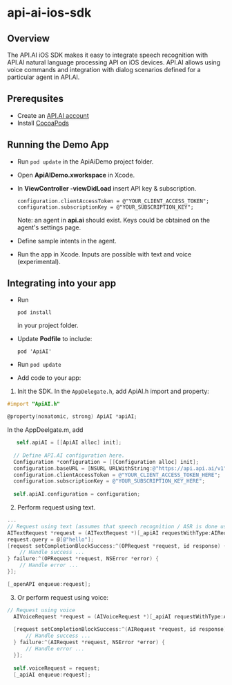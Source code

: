 api-ai-ios-sdk
==============

## Overview
The API.AI iOS SDK makes it easy to integrate speech recognition with API.AI natural language processing API on iOS devices. API.AI allows using voice commands and integration with dialog scenarios defined for a particular agent in API.AI.

## Prerequsites
* Create an [API.AI account](http://api.ai)
* Install [CocoaPods](http://cocoapods.org/)


## Running the Demo App
* Run ```pod update``` in the ApiAiDemo project folder.
* Open **ApiAIDemo.xworkspace** in Xcode.
* In **ViewController -viewDidLoad** insert API key & subscription.
  ```
  configuration.clientAccessToken = @"YOUR_CLIENT_ACCESS_TOKEN";
  configuration.subscriptionKey = @"YOUR_SUBSCRIPTION_KEY";
  ```
  
  Note: an agent in **api.ai** should exist. Keys could be obtained on the agent's settings page.
  
* Define sample intents in the agent.
* Run the app in Xcode.
  Inputs are possible with text and voice (experimental).


## Integrating into your app
* Run 
  ```Shell
  pod install
  ``` 
  in your project folder.
  
* Update **Podfile** to include:
    ```Podfile
    pod 'ApiAI'
    ```

* Run ```pod update```

* Add code to your app:
1. Init the SDK.
  In the ```AppDelegate.h```, add ApiAI.h import and property: 
  ```Objective-C
  #import "ApiAI.h"
  
  @property(nonatomic, strong) ApiAI *apiAI;
  ```
  
  In the AppDeelgate.m, add
  ```Objective-C
     self.apiAI = [[ApiAI alloc] init];
    
    // Define API.AI configuration here.
    Configuration *configuration = [[Configuration alloc] init];
    configuration.baseURL = [NSURL URLWithString:@"https://api.api.ai/v1"];
    configuration.clientAccessToken = @"YOUR_CLIENT_ACCESS_TOKEN_HERE";
    configuration.subscriptionKey = @"YOUR_SUBSCRIPTION_KEY_HERE";
    
    self.apiAI.configuration = configuration;
  ```

2. Perform request using text.
  ```Objective-C
  ...
  // Request using text (assumes that speech recognition / ASR is done using a third-party library, e.g. AT&T)
  AITextRequest *request = (AITextRequest *)[_apiAI requestWithType:AIRequestTypeText];
  request.query = @[@"hello"];
  [request setCompletionBlockSuccess:^(OPRequest *request, id response) {
      // Handle success ...
  } failure:^(OPRequest *request, NSError *error) {
      // Handle error ...
  }];
  
  [_openAPI enqueue:request];

  ```

3. Or perform request using voice:
  ```Objective-C
  // Request using voice
    AIVoiceRequest *request = (AIVoiceRequest *)[_apiAI requestWithType:AIRequestTypeVoice];
    
    [request setCompletionBlockSuccess:^(AIRequest *request, id response) {
        // Handle success ...
    } failure:^(AIRequest *request, NSError *error) {
        // Handle error ...
    }];
    
    self.voiceRequest = request;
    [_apiAI enqueue:request];
  ```

